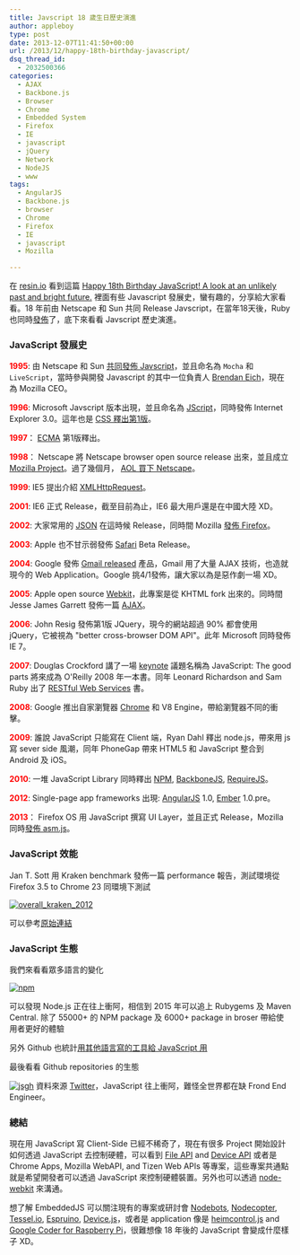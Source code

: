 ```yaml
---
title: Javscript 18 歲生日歷史演進
author: appleboy
type: post
date: 2013-12-07T11:41:50+00:00
url: /2013/12/happy-18th-birthday-javascript/
dsq_thread_id:
  - 2032500366
categories:
  - AJAX
  - Backbone.js
  - Browser
  - Chrome
  - Embedded System
  - Firefox
  - IE
  - javascript
  - jQuery
  - Network
  - NodeJS
  - www
tags:
  - AngularJS
  - Backbone.js
  - browser
  - Chrome
  - Firefox
  - IE
  - javascript
  - Mozilla

---
```

在 <a href="http://resin.io/blog/" target="_blank">resin.io</a> 看到這篇 <a href="http://resin.io/happy-18th-birthday-javascript/" target="_blank">Happy 18th Birthday JavaScript! A look at an unlikely past and bright future.</a> 裡面有些 Javascript 發展史，蠻有趣的，分享給大家看看。18 年前由 Netscape 和 Sun 共同 Release Javscript，在當年18天後，Ruby 也同時<a href="http://en.wikipedia.org/wiki/Ruby_(programming_language)#First_publication" target="_blank">發佈</a>了，底下來看看 Javscript 歷史演進。 <!--more-->

### JavaScript 發展史

<span style="color: red;"><strong>1995</strong></span>: 由 Netscape 和 Sun <a href="https://web.archive.org/web/20070916144913/http://wp.netscape.com/newsref/pr/newsrelease67.html" target="_blank">共同發佈 Javscript</a>，並且命名為 `Mocha` 和 `LiveScript`，當時參與開發 Javascript 的其中一位負責人 <a href="http://en.wikipedia.org/wiki/Brendan_Eich" target="_blank">Brendan Eich</a>，現在為 Mozilla CEO。

<span style="color: red;"><strong>1996</strong></span>: Microsoft Javscript 版本出現，並且命名為 <a href="http://en.wikipedia.org/wiki/JScript" target="_blank">JScript</a>，同時發佈 Internet Explorer 3.0。這年也是 <a href="http://en.wikipedia.org/wiki/Cascading_Style_Sheets" target="_blank">CSS 釋出第1版</a>。

<span style="color: red;"><strong>1997</strong></span>： <a href="http://en.wikipedia.org/wiki/ECMAScript" target="_blank">ECMA</a> 第1版釋出。

<span style="color: red;"><strong>1998</strong></span>： Netscape 將 Netscape browser open source release 出來，並且成立 <a href="http://www.mozilla.org/en-US/about/history/" target="_blank">Mozilla Project</a>。過了幾個月， <a href="http://money.cnn.com/1998/11/24/technology/aol/" target="_blank">AOL 買下 Netscape</a>。

<span style="color: red;"><strong>1999</strong></span>: IE5 提出介紹 <a href="http://en.wikipedia.org/wiki/XMLHttpRequest" target="_blank">XMLHttpRequest</a>。

<span style="color: red;"><strong>2001</strong></span>: IE6 正式 Release，截至目前為止，IE6 最大用戶還是在中國大陸 XD。

<span style="color: red;"><strong>2002</strong></span>: 大家常用的 <a href="http://en.wikipedia.org/wiki/JSON" target="_blank">JSON</a> 在這時候 Release，同時間 Mozilla <a href="http://en.wikipedia.org/wiki/Firefox" target="_blank">發佈 Firefox</a>。

<span style="color: red;"><strong>2003</strong></span>: Apple 也不甘示弱發佈 <a href="http://en.wikipedia.org/wiki/Safari_(web_browser)" target="_blank">Safari</a> Beta Release。

<span style="color: red;"><strong>2004</strong></span>: Google 發佈 <a href="http://en.wikipedia.org/wiki/Safari_(web_browser)" target="_blank">Gmail released</a> 產品，Gmail 用了大量 AJAX 技術，也造就現今的 Web Application。Google 挑4/1發佈，讓大家以為是惡作劇一場 XD。

<span style="color: red;"><strong>2005</strong></span>: Apple open source <a href="http://en.wikipedia.org/wiki/WebKit" target="_blank">Webkit</a>，此專案是從 KHTML fork 出來的。同時間 Jesse James Garrett 發佈一篇 <a href="http://www.adaptivepath.com/ideas/ajax-new-approach-web-applications/" target="_blank">AJAX</a>。

<span style="color: red;"><strong>2006</strong></span>: John Resig 發佈第1版 JQuery，現今的網站超過 90% 都會使用 jQuery，它被視為 "better cross-browser DOM API"。此年 Microsoft 同時發佈 IE 7。

<span style="color: red;"><strong>2007</strong></span>: Douglas Crockford 講了一場 <a href="http://www.yuiblog.com/blog/2007/06/08/video-crockford-goodstuff/" target="_blank">keynote</a> 議題名稱為 JavaScript: The good parts 將來成為 O'Reilly 2008 年一本書。同年 Leonard Richardson and Sam Ruby 出了 <a href="http://shop.oreilly.com/product/9780596529260.do" target="_blank">RESTful Web Services</a> 書。

<span style="color: red;"><strong>2008</strong></span>: Google 推出自家瀏覽器 <a href="http://www.google.com/googlebooks/chrome/" target="_blank">Chrome</a> 和 V8 Engine，帶給瀏覽器不同的衝擊。

<span style="color: red;"><strong>2009</strong></span>: 誰說 JavaScript 只能寫在 Client 端，Ryan Dahl 釋出 node.js，帶來用 js 寫 sever side 風潮，同年 PhoneGap 帶來 HTML5 和 JavaScript 整合到 Android 及 iOS。

<span style="color: red;"><strong>2010</strong></span>: 一堆 JavaScript Library 同時釋出 <a href="https://npmjs.org/" target="_blank">NPM</a>, <a href="http://backbonejs.org/" target="_blank">BackboneJS</a>, <a href="http://requirejs.org/" target="_blank">RequireJS</a>。

<span style="color: red;"><strong>2012</strong></span>: Single-page app frameworks 出現: <a href="http://angularjs.org/" target="_blank">AngularJS</a> 1.0, <a href="http://emberjs.com/" target="_blank">Ember</a> 1.0.pre。

<span style="color: red;"><strong>2013</strong></span>： Firefox OS 用 JavaScript 撰寫 UI Layer，並且正式 Release，Mozilla 同時<a href="http://en.wikipedia.org/wiki/Asm.js" target="_blank">發佈 asm.js</a>。

### JavaScript 效能

Jan T. Sott 用 Kraken benchmark 發佈一篇 performance 報告，測試環境從 Firefox 3.5 to Chrome 23 同環境下測試

[<img alt="overall_kraken_2012" src="https://i1.wp.com/farm4.staticflickr.com/3810/11246220133_7586f4a8d2.jpg?resize=500%2C472&#038;ssl=1" data-recalc-dims="1" />][1]

可以參考<a href="https://web.archive.org/web/20130613155030/http://whyeye.org/blog/browsers/overall-kraken-performance-2012/" target="_blank">原始連結</a>

### JavaScript 生態

我們來看看眾多語言的變化

[<img alt="npm" src="https://i0.wp.com/farm4.staticflickr.com/3800/11246118005_15069b1631.jpg?resize=500%2C297&#038;ssl=1" data-recalc-dims="1" />][2]

可以發現 Node.js 正在往上衝阿，相信到 2015 年可以追上 Rubygems 及 Maven Central. 除了 55000+ 的 NPM package 及 6000+ package in broser 帶給使用者更好的體驗

另外 Github 也統計<a href="https://github.com/jashkenas/coffee-script/wiki/List-of-languages-that-compile-to-JS" target="_blank">用其他語言寫的工具給 JavaScript 用</a>

最後看看 Github repositories 的生態

[<img alt="jsgh" src="https://i0.wp.com/farm4.staticflickr.com/3730/11246118125_f2f932e9be.jpg?resize=500%2C452&#038;ssl=1" data-recalc-dims="1" />][3] 資料來源 <a href="https://twitter.com/dberkholz/status/395668796200849408" target="_blank">Twitter</a>，JavaScript 往上衝阿，難怪全世界都在缺 Frond End Engineer。

### 總結

現在用 JavaScript 寫 Client-Side 已經不稀奇了，現在有很多 Project 開始設計如何透過 JavaScript 去控制硬體，可以看到 <a href="http://www.w3.org/TR/FileAPI/" target="_blank">File API</a> and <a href="http://www.w3.org/2009/dap/" target="_blank">Device API</a> 或者是 Chrome Apps, Mozilla WebAPI, and Tizen Web APIs 等專案，這些專案共通點就是希望開發者可以透過 JavaScript 來控制硬體裝置。另外也可以透過 <a href="https://github.com/rogerwang/node-webkit" target="_blank">node-webkit</a> 來溝通。

想了解 EmbeddedJS 可以關注現有的專案或研討會 <a href="http://nodebots.io/" target="_blank">Nodebots</a>, <a href="http://nodecopter.com/" target="_blank">Nodecopter</a>, <a href="http://tessel.io/" target="_blank">Tessel.io</a>, <a href="http://www.espruino.com/" target="_blank">Espruino</a>, <a href="http://devicejs.org/" target="_blank">Device.js</a>，或者是 application 像是 <a href="http://ni-c.github.io/heimcontrol.js/" target="_blank">heimcontrol.js</a> and <a href="http://googlecreativelab.github.io/coder/" target="_blank">Google Coder for Raspberry Pi</a>，很難想像 18 年後的 JavaScript 會變成什麼樣子 XD。

 [1]: https://www.flickr.com/photos/appleboy/11246220133/ "overall_kraken_2012 by appleboy46, on Flickr"
 [2]: https://www.flickr.com/photos/appleboy/11246118005/ "npm by appleboy46, on Flickr"
 [3]: https://www.flickr.com/photos/appleboy/11246118125/ "jsgh by appleboy46, on Flickr"